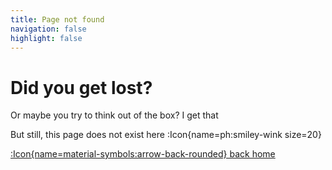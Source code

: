 ```yaml
---
title: Page not found
navigation: false
highlight: false
---
```


# Did you get lost?

Or maybe you try to think out of the box?  I get that

But still, this page does not exist here
:Icon{name=ph:smiley-wink size=20}

[:Icon{name=material-symbols:arrow-back-rounded} back home](/)
